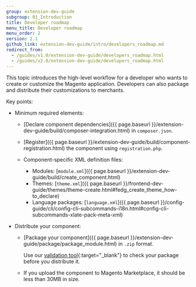 ```yaml
---
group: extension-dev-guide
subgroup: 01_Introduction
title: Developer roadmap
menu_title: Developer roadmap
menu_order: 2
version: 2.1
github_link: extension-dev-guide/intro/developers_roadmap.md
redirect_from:
  - /guides/v1.0/extension-dev-guide/developers_roadmap.html
  - /guides/v2.0/extension-dev-guide/developers_roadmap.html
---
```


This topic introduces the high-level workflow for a developer who wants to create or customize the Magento application. Developers can also package and distribute their customizations to merchants.

Key points:

*	Minimum required elements:

	*	[Declare component dependencies]({{ page.baseurl }}/extension-dev-guide/build/composer-integration.html) in `composer.json`.
	*	[Register]({{ page.baseurl }}/extension-dev-guide/build/component-registration.html) the component using `registration.php`.
	*	Component-specific XML definition files:

		*	Modules: [`module.xml`]({{ page.baseurl }}/extension-dev-guide/build/create_component.html)
		*	Themes: [`theme.xml`]({{ page.baseurl }}/frontend-dev-guide/themes/theme-create.html#fedg_create_theme_how-to_declare)
		*	Language packages: [`language.xml`]({{ page.baseurl }}/config-guide/cli/config-cli-subcommands-i18n.html#config-cli-subcommands-xlate-pack-meta-xml)
*	Distribute your component:

	*	[Package your component]({{ page.baseurl }}/extension-dev-guide/package/package_module.html) in `.zip` format.

		Use our [validation tool](https://github.com/magento/marketplace-tools){:target="_blank"} to check your package before you distribute it.
	*	If you upload the component to Magento Marketplace, it should be less than 30MB in size.